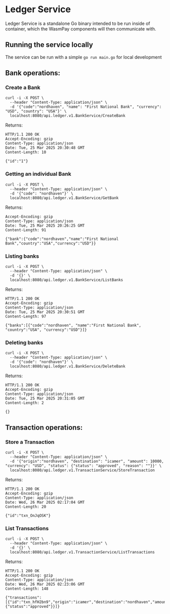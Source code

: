 # Ledger Service

Ledger Service is a standalone Go binary intended to be run inside of container, which the WasmPay components will then communicate with.

## Running the service locally

The service can be run with a simple `go run main.go` for local development

## Bank operations:

### Create a Bank

```shell
curl -i -X POST \
  --header "Content-Type: application/json" \
  -d '{"code":"nordhaven", "name": "First National Bank", "currency": "USD", "country": "USA"}' \
  localhost:8080/api.ledger.v1.BankService/CreateBank
```

Returns:

```shell
HTTP/1.1 200 OK
Accept-Encoding: gzip
Content-Type: application/json
Date: Tue, 25 Mar 2025 20:30:48 GMT
Content-Length: 10

{"id":"1"}
```

### Getting an individual Bank

```shell
curl -i -X POST \
  --header "Content-Type: application/json" \
  -d '{"code": "nordhaven"}' \
  localhost:8080/api.ledger.v1.BankService/GetBank
```

Returns:

```shell
Accept-Encoding: gzip
Content-Type: application/json
Date: Tue, 25 Mar 2025 20:26:25 GMT
Content-Length: 91

{"bank":{"code":"nordhaven","name":"First National Bank","country":"USA","currency":"USD"}}
```

### Listing banks

```shell
curl -i -X POST \
  --header "Content-Type: application/json" \
  -d '{}' \
  localhost:8080/api.ledger.v1.BankService/ListBanks
```

Returns:

```shell
HTTP/1.1 200 OK
Accept-Encoding: gzip
Content-Type: application/json
Date: Tue, 25 Mar 2025 20:30:51 GMT
Content-Length: 97

{"banks":[{"code":"nordhaven", "name":"First National Bank", "country":"USA", "currency":"USD"}]}
```

### Deleting banks

```shell
curl -i -X POST \
  --header "Content-Type: application/json" \
  -d '{"code": "nordhaven"}' \
  localhost:8080/api.ledger.v1.BankService/DeleteBank
```

Returns:

```
HTTP/1.1 200 OK
Accept-Encoding: gzip
Content-Type: application/json
Date: Tue, 25 Mar 2025 20:31:05 GMT
Content-Length: 2

{}
```

## Transaction operations:

### Store a Transaction

```shell
curl -i -X POST \
  --header "Content-Type: application/json" \
  -d '{"origin":"nordhaven", "destination": "icamer", "amount": 10000, "currency": "USD", "status": {"status": "approved", "reason": ""}}' \
  localhost:8080/api.ledger.v1.TransactionService/StoreTransaction
```

Returns:

```shell
HTTP/1.1 200 OK
Accept-Encoding: gzip
Content-Type: application/json
Date: Wed, 26 Mar 2025 02:17:04 GMT
Content-Length: 20

{"id":"txn_OnJqOSK"}
```

### List Transactions

```shell
curl -i -X POST \
  --header "Content-Type: application/json" \
  -d '{}' \
  localhost:8080/api.ledger.v1.TransactionService/ListTransactions
```

Returns:

```shell
HTTP/1.1 200 OK
Accept-Encoding: gzip
Content-Type: application/json
Date: Wed, 26 Mar 2025 02:23:06 GMT
Content-Length: 148

{"transactions":[{"id":"txn_hfH2bn9","origin":"icamer","destination":"nordhaven","amount":"10000","currency":"USD","status":{"status":"approved"}}]}
```
